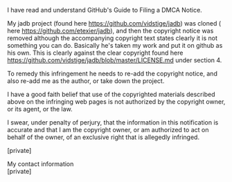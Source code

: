 I have read and understand GitHub's Guide to Filing a DMCA Notice.

My jadb project (found here <https://github.com/vidstige/jadb>) was cloned (
here <https://github.com/etexier/jadb>), and then the copyright notice was
removed although the accompanying copyright text states clearly it is not
something you can do. Basically he's taken my work and put it on github as
his own. This is clearly against the clear copyright found here
<https://github.com/vidstige/jadb/blob/master/LICENSE.md> under section 4.

To remedy this infringement he needs to re-add the copyright notice, and
also re-add me as the author, or take down the project.

I have a good faith belief that use of the copyrighted materials described
above on the infringing web pages is not authorized by the copyright owner,
or its agent, or the law.

I swear, under penalty of perjury, that the information in this
notification is accurate and that I am the copyright owner, or am
authorized to act on behalf of the owner, of an exclusive right that is
allegedly infringed.

[private]

My contact information  
[private]
